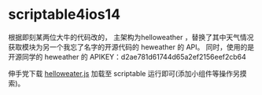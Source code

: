 # scriptable4ios14
根据即刻某两位大牛的代码改的，
主架构为helloweather ，替换了其中天气情况获取模块为另一个我忘了名字的开源代码的 heweather 的 API。
同时，使用的是开源同学的 heweather 的 APIKEY：d2ae781d61744d65a2ef2156eef2cb64

伸手党下载 [helloweater.js](./helloweater.js) 加载至 scriptable 运行即可(添加小组件等操作另摸索)。
